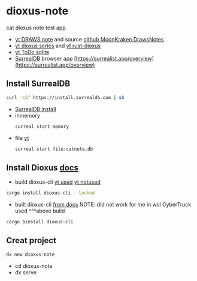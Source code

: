 # dioxus-note
cat dioxus note test app
- [yt DRAWS note](https://www.youtube.com/watch?v=Pr6T0Phjvgc) and source [github MoonKraken DrawsNotes](https://github.com/MoonKraken/DrawsNotes/tree/main)
- [yt dioxus series](https://www.youtube.com/playlist?list=PLJEZDlUEtOf5rZjVFnijy6wSW-laKiY0l) and [yt rust-dioxus](https://www.youtube.com/@SyedHussimDev/videos)
- [yt ToDo sqlite](https://www.youtube.com/watch?v=vmw31Sjx77k)
- [SurrealDB](https://surrealdb.com/) browser app [https://surrealist.app/overview](https://surrealist.app/overview)
## Install SurrealDB 
```bash
curl -sSf https://install.surrealdb.com | sh
```
  - [SurrealDB install](https://surrealdb.com/install)
  - inmemory
    ```bash
    surreal start memory
    ```
  - file [yt](https://youtu.be/Pr6T0Phjvgc?t=402)
    ```bash
    surreal start file:catnote.db
    ```
## Install Dioxus [docs](https://dioxuslabs.com/learn/0.6/getting_started)
  - build dioxus-cli [yt used](https://youtu.be/_Klr2PQxvQ8?list=PLJEZDlUEtOf5rZjVFnijy6wSW-laKiY0l&t=29) [yt notused](https://youtu.be/Pr6T0Phjvgc?t=411)
  ```bash
  cargo install dioxus-cli --locked
  ```
  - built dioxus-cli [from docs](https://dioxuslabs.com/learn/0.6/getting_started/#install-the-dioxus-cli) NOTE: did not work for me in wsl CyberTruck used ^^^above build
  ```bash
  cargo binstall dioxus-cli
  ```
## Creat project
```bash
dx new dioxus-note
```
- cd dioxus-note
- dx serve
